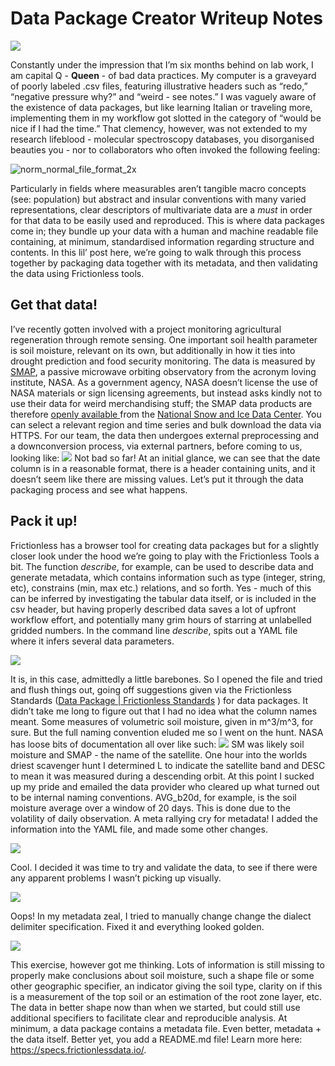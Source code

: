 # Data Package Creator Writeup Notes

![](Data%20Package%20Creator%20Writeup%20Notes/Screenshot%202022-01-26%20at%2009.45.34.png)

Constantly under the impression that I’m six months behind on lab work, I am capital Q - **Queen** - of bad data practices. My computer is a graveyard of poorly labeled .csv files, featuring illustrative headers such as “redo,” “negative pressure why?” and “weird - see notes.”  I was vaguely aware of the existence of data packages, but like learning Italian or traveling more, implementing them in my workflow got slotted in the category of “would be nice if I had the time.”  That clemency, however, was not extended to my research lifeblood - molecular spectroscopy databases, you disorganised beauties you - nor to collaborators who often invoked the following feeling:  

![norm_normal_file_format_2x](https://user-images.githubusercontent.com/4370045/151969473-28d367b8-29ba-47fb-b58a-e3fa3ea502c9.png)


Particularly in fields where measurables aren’t tangible macro concepts (see: population) but abstract and insular conventions with many varied representations, clear descriptors of multivariate data are a _must_ in order for that data to be easily used and reproduced.  This is where data packages come in; they bundle up your data with a human and machine readable file containing, at minimum, standardised information regarding structure and contents. In this lil’ post here, we’re going to walk through this process together by packaging data together with its metadata, and then validating the data using Frictionless tools.

## Get that data! 
I’ve recently gotten involved with a project monitoring agricultural regeneration through remote sensing.  One important soil health parameter is soil moisture, relevant on its own, but additionally in how it ties into drought prediction and food security monitoring. The data is measured by [SMAP](https://smap.jpl.nasa.gov/), a passive microwave orbiting observatory from the acronym loving institute, NASA. As a government agency, NASA doesn’t license the use of NASA materials or sign licensing agreements, but instead asks kindly not to use their data for weird merchandising stuff; the SMAP data products are therefore [openly available ](https://earthdata.nasa.gov/earth-observation-data/data-use-policy) from the [National Snow and Ice Data Center](https://nsidc.org/data/smap).  You can select a relevant region and time series and  bulk download the data via HTTPS.  For our team, the data then undergoes external preprocessing and a downconversion process, via external partners, before coming to us, looking like: 
![](Data%20Package%20Creator%20Writeup%20Notes/9272701B-1D90-49AA-95FF-AC0EBF185B70.png)
Not bad so far! At an initial glance, we can see that the date column is in a reasonable format, there is a header containing units, and it doesn’t seem like there are missing values. Let’s put it through the data packaging process and see what happens. 


## Pack it up!
Frictionless has a browser tool for creating data packages  but for a slightly closer look under the hood we’re going to play with the Frictionless Tools a bit. The function _describe_, for example, can be used to describe data and generate metadata, which contains information such as type (integer, string, etc), constrains (min, max etc.) relations, and so forth.  Yes - much of this can be inferred by investigating the tabular data itself, or is included in the csv header, but having properly described data saves a lot of upfront workflow effort, and potentially many grim hours of starring at unlabelled gridded numbers. In the command line  _describe_, spits out a YAML file where it infers several data parameters. 

![](Data%20Package%20Creator%20Writeup%20Notes/Screenshot%202022-01-24%20at%2018.46.05.png)

It is, in this case, admittedly a little barebones. So I opened the file and tried and flush things out, going off suggestions given via the Frictionless Standards ([Data Package | Frictionless Standards](https://specs.frictionlessdata.io//data-package/) ) for data packages. It didn’t take me long to figure out that I had no idea what the column names meant. Some measures of volumetric soil moisture, given in m^3/m^3, for sure. But the full naming convention eluded me so I went on the hunt. NASA has loose bits of documentation all over like such: 
![](Data%20Package%20Creator%20Writeup%20Notes/Screenshot%202022-01-17%20at%2009.25.10.png)
SM was likely soil moisture and SMAP - the name of the satellite.  One hour into the worlds driest scavenger hunt I determined L to indicate the satellite band and DESC to mean it was measured during a descending orbit. At this point I sucked up my pride and emailed the data provider who cleared up what turned out to be internal naming conventions. AVG_b20d, for example, is the soil moisture average over a window of 20 days. This is done due to the volatility of daily observation.  A meta rallying cry for metadata! I added the information into the YAML file, and made some other changes. 

![](Data%20Package%20Creator%20Writeup%20Notes/Screenshot%202022-01-24%20at%2019.31.00.png)

Cool. I decided it was time to try and validate the data, to see if there were any apparent problems I wasn’t picking up visually. 

![](Data%20Package%20Creator%20Writeup%20Notes/Screenshot%202022-01-24%20at%2019.33.13.png)

Oops! In my metadata zeal, I tried to manually change change the dialect delimiter specification. Fixed it and everything looked golden.

![](Data%20Package%20Creator%20Writeup%20Notes/Screenshot%202022-01-24%20at%2019.33.44.png)

This exercise, however got me thinking. Lots of information is still missing to properly make conclusions about soil moisture, such a shape file or some other geographic specifier, an indicator giving the soil type, clarity on if this is a measurement of the top soil or an estimation of the root zone layer, etc.  The data in better shape now than when we started, but could still use additional specifiers to facilitate clear and reproducible analysis. At minimum, a data package contains a metadata file.  Even better, metadata + the data itself. Better yet, you add a README.md file! Learn more here: https://specs.frictionlessdata.io/. 



